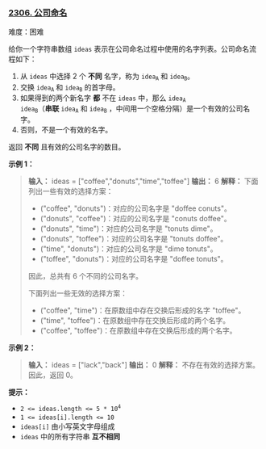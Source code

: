### [2306\. 公司命名](https://leetcode.cn/problems/naming-a-company/)

难度：困难

给你一个字符串数组 `ideas` 表示在公司命名过程中使用的名字列表。公司命名流程如下：

1. 从 `ideas` 中选择 2 个 **不同** 名字，称为 <code>idea<sub>A</sub></code> 和 <code>idea<sub>B</sub></code>。
2. 交换 <code>idea<sub>A</sub></code> 和 <code>idea<sub>B</sub></code> 的首字母。
3. 如果得到的两个新名字 **都** 不在 `ideas` 中，那么 <code>idea<sub>A</sub> idea<sub>B</sub></code>（**串联** <code>idea<sub>A</sub></code> 和 <code>idea<sub>B</sub></code> ，中间用一个空格分隔）是一个有效的公司名字。
4. 否则，不是一个有效的名字。

返回 **不同** 且有效的公司名字的数目。

**示例 1：**

> **输入：** ideas = ["coffee","donuts","time","toffee"]
> **输出：** 6
> **解释：** 下面列出一些有效的选择方案：
>
> - ("coffee", "donuts")：对应的公司名字是 "doffee conuts"。
> - ("donuts", "coffee")：对应的公司名字是 "conuts doffee"。
> - ("donuts", "time")：对应的公司名字是 "tonuts dime"。
> - ("donuts", "toffee")：对应的公司名字是 "tonuts doffee"。
> - ("time", "donuts")：对应的公司名字是 "dime tonuts"。
> - ("toffee", "donuts")：对应的公司名字是 "doffee tonuts"。
>
> 因此，总共有 6 个不同的公司名字。
>
> 下面列出一些无效的选择方案：
>
> - ("coffee", "time")：在原数组中存在交换后形成的名字 "toffee"。
> - ("time", "toffee")：在原数组中存在交换后形成的两个名字。
> - ("coffee", "toffee")：在原数组中存在交换后形成的两个名字。

**示例 2：**

> **输入：** ideas = ["lack","back"]
> **输出：** 0
> **解释：** 不存在有效的选择方案。因此，返回 0。

**提示：**

- <code>2 <= ideas.length <= 5 * 10<sup>4</sup></code>
- `1 <= ideas[i].length <= 10`
- `ideas[i]` 由小写英文字母组成
- `ideas` 中的所有字符串 **互不相同**
